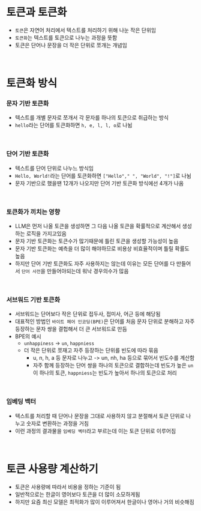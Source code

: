 # 토큰과 토큰화
- `토큰`은 자연어 처리에서 텍스트를 처리하기 위해 나눈 작은 단위임
- `토큰화`는 텍스트를 토큰으로 나누는 과정을 뜻함
- 토큰은 단어나 문장을 더 작은 단위로 쪼개는 개념임

<br>

# 토큰화 방식
### 문자 기반 토큰화
- 텍스트를 개별 문자로 쪼개서 각 문자를 하나의 토큰으로 취급하는 방식
- `hello`라는 단어를 토큰화하면 `h, e, l, l, o`로 나뉨

<br>

### 단어 기반 토큰화
- 텍스트를 단어 단위로 나누느 방식임
- `Hello, World!`라는 단어를 토큰화하면 `["Hello"," ", "World", "!"]`로 나뉨
- 문자 기반으로 했을땐 12개가 나오지만 단어 기반 토큰화 방식에선 4개가 나옴

<br>

### 토큰화가 끼치는 영향
- LLM은 먼저 나올 토큰을 생성하면 그 다음 나올 토큰을 확률적으로 계산해서 생성하는 로직을 가지고있음
- 문자 기반 토큰화는 토큰수가 많기때문에 틀린 토큰을 생성할 가능성이 높음
- 문자 기반 토큰화는 예측을 더 많이 해야하므로 비용상 비효율적이며 틀릴 확률도 높음
- 하지만 단어 기반 토큰화도 자주 사용하지는 않는데 이유는 모든 단어를 다 만들어서 `단어 사전`을 만들어야되는데 워낙 경우의수가 많음

<br>

### 서브워드 기반 토큰화
- 서브워드는 단어보다 작은 단위로 접두사, 접미사, 어근 등에 해당됨
- 대표적인 방법인 `바이트 페어 인코딩(BPE)`은 단어를 처음 문자 단위로 분해하고 자주 등장하는 문자 쌍을 결헙해서 더 큰 서브워드로 만듬
- BPE의 예시
  - `unhappiness` -> `un`, `happniess`
  - 더 작은 단위로 쪼재고 자주 등장하는 단위를 빈도에 따라 묶음
    - u, n, h, a 등 문자로 나누고 -> un, nh, ha 등으로 묶어서 빈도수를 계산함
    - 자주 함께 등장하는 단어 쌍을 하나의 토큰으로 결합하는데 빈도가 높은 `un`이 하나의 토큰, `happniess`는 빈도가 높아서 하나의 토큰으로 처리

<br>

### 임베딩 백터
- 텍스트를 처리할 때 단어나 문장을 그대로 사용하지 않고 분절해서 토큰 단위로 나누고 숫자로 변환하는 과정을 거침
- 이런 과정의 결과물을 `임베딩 벡터`라고 부르는데 이는 토큰 단위로 이루어짐

<br>

# 토큰 사용량 계산하기
- 토큰은 사용량에 따라서 비용을 정하는 기준이 됨
- 일반적으로는 한글이 영어보다 토큰을 더 많이 소모하게됨
- 하지만 요즘 최신 모델은 최적화가 많이 이루어져서 한글이나 영어나 거의 비슷해짐
